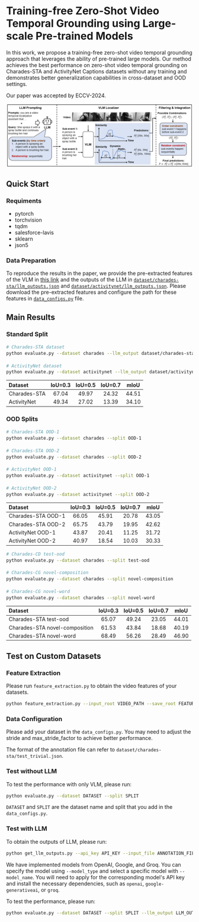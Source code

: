 # Training-free Zero-Shot Video Temporal Grounding using Large-scale Pre-trained Models

In this work, we propose a training-free zero-shot video temporal grounding approach that leverages the ability of pre-trained large models. Our method achieves the best performance on zero-shot video temporal grounding on Charades-STA and ActivityNet Captions datasets without any training and demonstrates better generalization capabilities in cross-dataset and OOD settings.

Our paper was accepted by ECCV-2024.

![pipeline](imgs/pipeline.png)

## Quick Start

### Requiments
- pytorch
- torchvision
- tqdm
- salesforce-lavis
- sklearn
- json5

### Data Preparation

To reproduce the results in the paper, we provide the pre-extracted features of the VLM in [this link](https://disk.pku.edu.cn/link/AA3641EABF29EE483F8AE89E1C149DD496) and the outputs of the LLM in [`dataset/charades-sta/llm_outputs.json`](dataset/charades-sta/llm_outputs.json) and [`dataset/activitynet/llm_outputs.json`](dataset/activitynet/llm_outputs.json). Please download the pre-extracted features and configure the path for these features in [`data_configs.py`](data_configs.py) file.

## Main Results

### Standard Split

```bash
# Charades-STA dataset
python evaluate.py --dataset charades --llm_output dataset/charades-sta/llm_outputs.json

# ActivityNet dataset
python evaluate.py --dataset activitynet --llm_output dataset/activitynet/llm_outputs.json
```

| Dataset        | IoU=0.3 | IoU=0.5 | IoU=0.7 |  mIoU   |
| :-----         | :-----: | :-----: | :-----: | :-----: |
|  Charades-STA  |  67.04  |  49.97  |  24.32  |  44.51  |
|  ActivityNet   |  49.34  |  27.02  |  13.39  |  34.10  |


### OOD Splits

```bash
# Charades-STA OOD-1
python evaluate.py --dataset charades --split OOD-1

# Charades-STA OOD-2
python evaluate.py --dataset charades --split OOD-2

# ActivityNet OOD-1
python evaluate.py --dataset activitynet --split OOD-1

# ActivityNet OOD-2
python evaluate.py --dataset activitynet --split OOD-2
```

| Dataset              | IoU=0.3 | IoU=0.5 | IoU=0.7 |  mIoU   |
| :-----               | :-----: | :-----: | :-----: | :-----: |
|  Charades-STA OOD-1  |  66.05  |  45.91  |  20.78  |  43.05  |
|  Charades-STA OOD-2  |  65.75  |  43.79  |  19.95  |  42.62  |
|  ActivityNet OOD-1   |  43.87  |  20.41  |  11.25  |  31.72  |
|  ActivityNet OOD-2   |  40.97  |  18.54  |  10.03  |  30.33  |


```bash
# Charades-CD test-ood
python evaluate.py --dataset charades --split test-ood

# Charades-CG novel-composition
python evaluate.py --dataset charades --split novel-composition

# Charades-CG novel-word
python evaluate.py --dataset charades --split novel-word
```

| Dataset                           | IoU=0.3 | IoU=0.5 | IoU=0.7 |  mIoU   |
| :-----                            | :-----: | :-----: | :-----: | :-----: |
|  Charades-STA test-ood            |  65.07  |  49.24  |  23.05  |  44.01  |
|  Charades-STA novel-composition   |  61.53  |  43.84  |  18.68  |  40.19  |
|  Charades-STA novel-word          |  68.49  |  56.26  |  28.49  |  46.90  |

## Test on Custom Datasets

### Feature Extraction

Please run `feature_extraction.py` to obtain the video features of your datasets.

```bash
python feature_extraction.py --input_root VIDEO_PATH --save_root FEATURE_SAVE_PATH
```

### Data Configuration

Please add your dataset in the `data_configs.py`. You may need to adjust the stride and max_stride_factor to achieve better performance.

The format of the annotation file can refer to `dataset/charades-sta/test_trivial.json`.

### Test without LLM

To test the performance with only VLM, please run:

```bash
python evaluate.py --dataset DATASET --split SPLIT
```

`DATASET` and `SPLIT` are the dataset name and split that you add in the `data_configs.py`.

### Test with LLM

To obtain the outputs of LLM, please run:

```bash
python get_llm_outputs.py --api_key API_KEY --input_file ANNOTATION_FILE --output_file LLM_OUTPUT_FILE
```

We have implemented models from OpenAI, Google, and Groq. You can specify the model using `--model_type` and select a specific model with `--model_name`. You will need to apply for the corresponding model's API key and install the necessary dependencies, such as `openai`, `google-generativeai`, or `groq`.

To test the performance, please run:

```bash
python evaluate.py --dataset DATASET --split SPLIT --llm_output LLM_OUTPUT_FILE
```